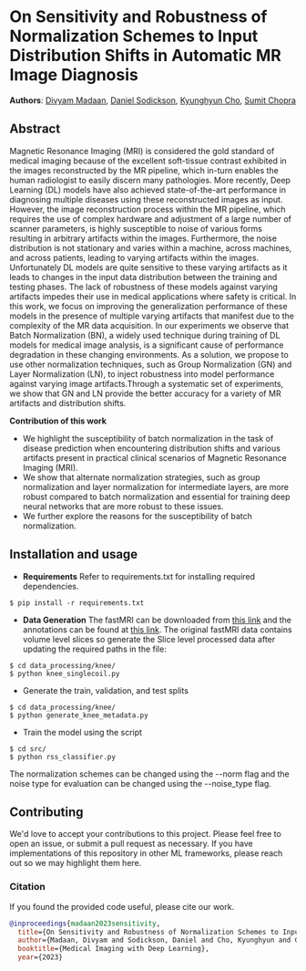 # On Sensitivity and Robustness of Normalization Schemes to Input Distribution Shifts in Automatic MR Image Diagnosis

**Authors**: [Divyam Madaan](https://dmadaan.com/),  [Daniel Sodickson](https://med.nyu.edu/faculty/daniel-k-sodickson), [Kyunghyun Cho](https://kyunghyuncho.me), [Sumit Chopra](https://www.spchopra.org)

## Abstract

Magnetic Resonance Imaging (MRI) is considered the gold standard of medical imaging because of the excellent soft-tissue contrast exhibited in the images reconstructed by the MR pipeline, which in-turn enables the human radiologist to easily discern many pathologies. More recently, Deep Learning (DL) models have also achieved state-of-the-art performance in diagnosing multiple diseases using these reconstructed images as input. However, the image reconstruction process within the MR pipeline, which requires the use of complex hardware and adjustment of a large number of scanner parameters, is highly susceptible to noise of various forms resulting in arbitrary artifacts within the images. Furthermore, the noise distribution is not stationary and varies within a machine, across machines, and across patients, leading to varying artifacts within the images.
Unfortunately DL models are quite sensitive to these varying artifacts as it leads to changes in the input data distribution between the training and testing phases.
The lack of robustness of these models against varying artifacts impedes their use in medical applications where safety is critical. In this work, we focus on improving the generalization performance of these models in the presence of multiple varying  artifacts that manifest due to the complexity of the MR data acquisition.
In our experiments we observe that Batch Normalization (BN), a widely used technique during training of DL models for medical image analysis, is a significant cause of performance degradation in these changing environments. As a solution, we propose to use other normalization techniques, such as Group Normalization (GN) and Layer Normalization (LN), to inject robustness into model performance against varying image artifacts.Through a systematic set of experiments, we show that GN and LN provide the better accuracy for a variety of MR artifacts and distribution shifts.

__Contribution of this work__

- We highlight the susceptibility of batch normalization in the task of disease prediction when encountering distribution shifts and various artifacts present in practical clinical scenarios of Magnetic Resonance Imaging (MRI).
- We show that alternate normalization strategies, such as group normalization and layer normalization for intermediate layers, are more robust compared to batch normalization and essential for training deep neural networks that are more robust to these issues.
- We further explore the reasons for the susceptibility of batch normalization.

## Installation and usage

* __Requirements__ Refer to requirements.txt for installing required dependencies.

```
$ pip install -r requirements.txt
```

* __Data Generation__ The fastMRI can be downloaded from [this link](https://fastmri.med.nyu.edu) and the annotations can be found at [this link](https://github.com/microsoft/fastmri-plus/tree/main/Annotations). The original fastMRI data contains volume level slices so generate the Slice level processed data after updating the required paths in the file:

```
$ cd data_processing/knee/
$ python knee_singlecoil.py
```

* Generate the train, validation, and test splits

```
$ cd data_processing/knee/
$ python generate_knee_metadata.py
```

* Train the model using the script

```
$ cd src/
$ python rss_classifier.py
```

The normalization schemes can be changed using the --norm flag and the noise type for evaluation can be changed using the --noise\_type flag.

## Contributing

We'd love to accept your contributions to this project. Please feel free to open an issue, or submit a pull request as necessary. If you have implementations of this repository in other ML frameworks, please reach out so we may highlight them here.

### Citation

If you found the provided code useful, please cite our work.

```bibtex
@inproceedings{madaan2023sensitivity,
  title={On Sensitivity and Robustness of Normalization Schemes to Input Distribution Shifts in Automatic MR Image Diagnosis},
  author={Madaan, Divyam and Sodickson, Daniel and Cho, Kyunghyun and Chopra, Sumit},
  booktitle={Medical Imaging with Deep Learning},
  year={2023}

```
